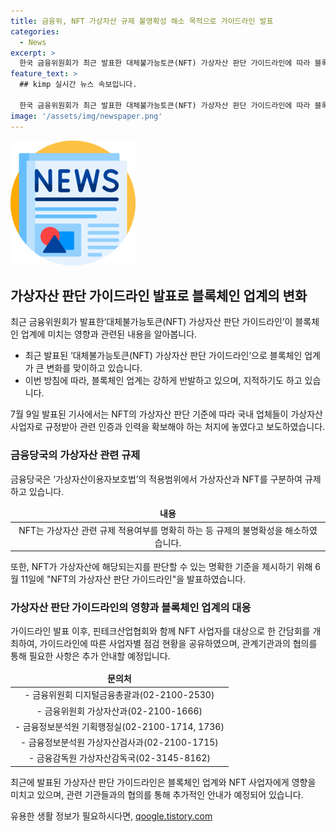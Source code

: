 ```yaml
---
title: 금융위, NFT 가상자산 규제 불명확성 해소 목적으로 가이드라인 발표
categories:
  - News
excerpt: >
  한국 금융위원회가 최근 발표한 대체불가능토큰(NFT) 가상자산 판단 가이드라인에 따라 블록체인 업계가 혼란을 겪고 있다. 이에 따라 정부의 NFT 규정에 대한 반발도 커지고 있는 가운데, 금융당국은 가상자산이용자보호법의 적용범위에서 NFT를 제외하고 규제의 명확성을 높였다. 이에 따라 NFT 사업자의 법규 예측가능성이 높아지고 이용자 보호가 강화되었다. 또한, 핀테크산업협회와의 협조를 통해 NFT 사업자를 대상으로 한 간담회를 개최하고, 가이드라인에 따른 사업자별 점검 현황을 공유하였다. 관련 문의는 금융위원회와 금융감독원으로 가능하다.
feature_text: >
  ## kimp 실시간 뉴스 속보입니다.

  한국 금융위원회가 최근 발표한 대체불가능토큰(NFT) 가상자산 판단 가이드라인에 따라 블록체인 업계가 혼란을 겪고 있다. 이에 따라 정부의 NFT 규정에 대한 반발도 커지고 있는 가운데, 금융당국은 가상자산이용자보호법의 적용범위에서 NFT를 제외하고 규제의 명확성을 높였다. 이에 따라 NFT 사업자의 법규 예측가능성이 높아지고 이용자 보호가 강화되었다. 또한, 핀테크산업협회와의 협조를 통해 NFT 사업자를 대상으로 한 간담회를 개최하고, 가이드라인에 따른 사업자별 점검 현황을 공유하였다. 관련 문의는 금융위원회와 금융감독원으로 가능하다.
image: '/assets/img/newspaper.png'
---
```


<p><img src="/assets/img/newspaper.png" alt="kimplant 속보" /></p>

<h2 data-ke-size="size26">가상자산 판단 가이드라인 발표로 블록체인 업계의 변화</h2>

<p data-ke-size="size16">최근 금융위원회가 발표한‘대체불가능토큰(NFT) 가상자산 판단 가이드라인’이 블록체인 업계에 미치는 영향과 관련된 내용을 알아봅니다.</p>

<ul>
<li>최근 발표된 ‘대체불가능토큰(NFT) 가상자산 판단 가이드라인’으로 블록체인 업계가 큰 변화를 맞이하고 있습니다.</li>
<li>이번 방침에 따라, 블록체인 업계는 강하게 반발하고 있으며, 지적하기도 하고 있습니다.</li>
</ul>

<p data-ke-size="size16">7월 9일 발표된 기사에서는 NFT의 가상자산 판단 기준에 따라 국내 업체들이 가상자산사업자로 규정받아 관련 인증과 인력을 확보해야 하는 처지에 놓였다고 보도하였습니다.</p>

<h3>금융당국의 가상자산 관련 규제</h3>

<p data-ke-size="size16">금융당국은 ‘가상자산이용자보호법’의 적용범위에서 가상자산과 NFT를 구분하여 규제하고 있습니다.</p>

<table>
<thead>
<tr>
<td style="text-align: center; height: 17px;"><b>내용</b></td>
</tr>
</thead>
<tbody>
<tr>
<td style="text-align: center; height: 17px;">NFT는 가상자산 관련 규제 적용여부를 명확히 하는 등 규제의 불명확성을 해소하였습니다.</td>
</tr>
</tbody>
</table>

<p data-ke-size="size16">또한, NFT가 가상자산에 해당되는지를 판단할 수 있는 명확한 기준을 제시하기 위해 6월 11일에 "NFT의 가상자산 판단 가이드라인"을 발표하였습니다.</p>

<h3>가상자산 판단 가이드라인의 영향과 블록체인 업계의 대응</h3>

<p data-ke-size="size16">가이드라인 발표 이후, 핀테크산업협회와 함께 NFT 사업자를 대상으로 한 간담회를 개최하여, 가이드라인에 따른 사업자별 점검 현황을 공유하였으며, 관계기관과의 협의를 통해 필요한 사항은 추가 안내할 예정입니다.</p>

<table>
<thead>
<tr>
<td style="text-align: center; height: 17px;"><b>문의처</b></td>
</tr>
</thead>
<tbody>
<tr>
<td style="text-align: center; height: 17px;">- 금융위원회 디지털금융총괄과(02-2100-2530)</td>
</tr>
<tr>
<td style="text-align: center; height: 17px;">- 금융위원회 가상자산과(02-2100-1666)</td>
</tr>
<tr>
<td style="text-align: center; height: 17px;">- 금융정보분석원 기획행정실(02-2100-1714, 1736)</td>
</tr>
<tr>
<td style="text-align: center; height: 17px;">- 금융정보분석원 가상자산검사과(02-2100-1715)</td>
</tr>
<tr>
<td style="text-align: center; height: 17px;">- 금융감독원 가상자산감독국(02-3145-8162)</td>
</tr>
</tbody>
</table>

<p data-ke-size="size16">최근에 발표된 가상자산 판단 가이드라인은 블록체인 업계와 NFT 사업자에게 영향을 미치고 있으며, 관련 기관들과의 협의를 통해 추가적인 안내가 예정되어 있습니다.</p>
유용한 생활 정보가 필요하시다면, <a href="https://qoogle.tistory.com" rel="dofollow">qoogle.tistory.com</a>



